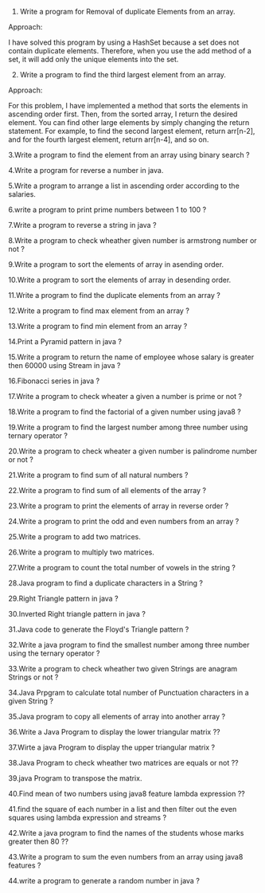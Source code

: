 1. Write a program for Removal of duplicate Elements from an array.

Approach:

I have solved this program by using a HashSet because a set does not contain duplicate elements. 
Therefore, when you use the add method of a set, it will add only the unique elements into the set.

2. Write a program to find the third largest element from an array.

Approach:

For this problem, I have implemented a method that sorts the elements in ascending order first. Then, from the sorted array, I return the desired element. You can find other large elements by simply changing the return statement. For example, to find the second largest element, return arr[n-2], and for the fourth largest element, return arr[n-4], and so on.

3.Write a program to find the element from an array using binary search ?

4.Write a program for reverse a number in java.

5.Write a program to arrange a list in ascending order according to the salaries.

6.write a program to print prime numbers between 1 to 100 ?

7.Write a program to reverse a string in java ?

8.Write a program to check wheather given number is armstrong number or not ?

9.Write a program to sort the elements of array in asending order.

10.Write a program to sort the elements of array in desending order.

11.Write a program to find the duplicate elements from an array ?

12.Write a program to find max element from an array ?

13.Write a program to find min element from an array ?

14.Print a Pyramid pattern in java ?

15.Write a program to return the name of employee whose salary is greater then 60000 using Stream in java ?

16.Fibonacci series in java ?

17.Write a program to check wheater a given a number is prime or not ?

18.Write a program to find the factorial of a given number using java8 ?

19.Write a program to find the largest number among three number using ternary operator ?

20.Write a program to check wheater a given number is palindrome number or not ?

21.Write a program to find sum of all natural numbers ?

22.Write a program to find sum of all elements of the array ?

23.Write a program to print the elements of array in reverse order ?

24.Write a program to print the odd and even numbers from an array ?

25.Write a program to add two matrices.

26.Write a program to multiply two matrices.

27.Write a program to count the total number of vowels in the string ?

28.Java program to find a duplicate characters in a String ?

29.Right Triangle pattern in java ?

30.Inverted Right triangle pattern in java ?

31.Java code to generate the Floyd's Triangle pattern ?

32.Write a java program to find the smallest number among three number using the ternary operator ?

33.Write a program to check wheather two given Strings are anagram Strings or not ?

34.Java Prpgram to calculate total number of Punctuation characters in a given String ?

35.Java program to copy all elements of array into another array ?

36.Write a Java Program to display the lower triangular matrix ??

37.Wirte a java Program to display the upper triangular matrix ?

38.Java Program to check wheather two matrices are equals or not ??

39.java Program to transpose the matrix.

40.Find mean of two numbers using java8 feature lambda expression ??

41.find the square of each number in a list and then filter out the even squares using lambda expression and streams ?

42.Write a java program to find the names of the students whose marks greater then 80 ??

43.Write a program to sum the even numbers from an array using java8 features ?

44.write a program to generate a random number in java ?

